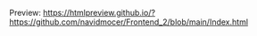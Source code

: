 Preview:
https://htmlpreview.github.io/?https://github.com/navidmocer/Frontend_2/blob/main/Index.html
